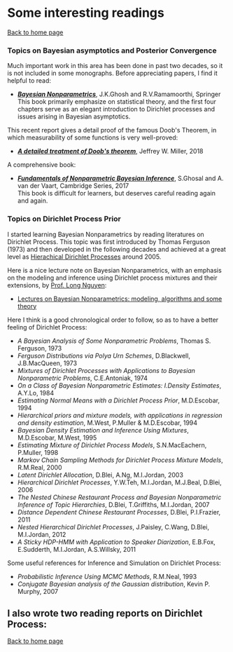<h1>Some interesting readings</h1>

[Back to home page](README.md)

### Topics on Bayesian asymptotics and Posterior Convergence

Much important work in this area has been done in past two decades, so it is not included in some monographs. Before appreciating papers, I find it helpful to read:
- [***Bayesian Nonparametrics***](https://www.springer.com/gp/book/9780387955377), J.K.Ghosh and R.V.Ramamoorthi, Springer\
This book primarily emphasize on statistical theory, and the first four chapters serve as an elegant introduction to Dirichlet processes and issues arising in Bayesian asymptotics.
 
 This recent report gives a detail proof of the famous Doob's Theorem, in which measurability of some functions is very well-proved:
 - [***A detailed treatment of Doob's theorem***](https://jwmi.github.io/publications/Doobs_theorem.pdf), Jeffrey W. Miller, 2018
 
A comprehensive book:
- [***Fundamentals of Nonparametric Bayesian Inference***](https://www.cambridge.org/core/books/fundamentals-of-nonparametric-bayesian-inference/C96325101025D308C9F31F4470DEA2E8), S.Ghosal and A. van der Vaart, Cambridge Series, 2017\
This book is difficult for learners, but deserves careful reading again and again.
 

### Topics on Dirichlet Process Prior

I started learning Bayesian Nonparametrics by reading literatures on Dirichlet Process. This topic was first introduced by Thomas Ferguson (1973) and then developed in the following decades and achieved at a great level as [Hierachical Dirichlet Processes](https://people.eecs.berkeley.edu/~jordan/papers/hdp.pdf) around 2005. 

Here is a nice lecture note on Bayesian Nonparametrics, with an emphasis on the modeling and inference using Dirichlet process mixtures and their extensions, by [Prof. Long Nguyen](http://dept.stat.lsa.umich.edu/~xuanlong/):
- [Lectures on Bayesian Nonparametrics: modeling, algorithms and some theory](http://dept.stat.lsa.umich.edu/~xuanlong/Papers/dpm_viasm.pdf)

Here I think is a good chronological order to follow, so as to have a better feeling of Dirichlet Process:

- *A Bayesian Analysis of Some Nonparametric Problems*, Thomas S. Ferguson, 1973
- *Ferguson Distributions via Polya Urn Schemes*, D.Blackwell, J.B.MacQueen, 1973
- *Mixtures of Dirichlet Processes with Applications to Bayesian Nonparametric Problems*, C.E.Antoniak, 1974
- *On a Class of Bayesian Nonparametric Estimates: I.Density Estimates*, A.Y.Lo, 1984
- *Estimating Normal Means with a Dirichlet Process Prior*, M.D.Escobar, 1994
- *Hierarchical priors and mixture models, with applications in regression and density estimation*, M.West, P.Muller & M.D.Escobar, 1994
- *Bayesian Density Estimation and Inference Using Mixtures*, M.D.Escobar, M.West, 1995
- *Estimating Mixture of Dirichlet Process Models*, S.N.MacEachern, P.Muller, 1998
- *Markov Chain Sampling Methods for Dirichlet Process Mixture Models*, R.M.Real, 2000
- *Latent Dirichlet Allocation*, D.Blei, A.Ng, M.I.Jordan, 2003
- *Hierarchical Dirichlet Processes*, Y.W.Teh, M.I.Jordan, M.J.Beal, D.Blei, 2006
- *The Nested Chinese Restaurant Process and Bayesian Nonparametric Inference of Topic Hierarchies*, D.Blei, T.Griffiths, M.I.Jordan, 2007
- *Distance Dependent Chinese Restaurant Processes*, D.Blei, P.I.Frazier, 2011
- *Nested Hierarchical Dirichlet Processes*, J.Paisley, C.Wang, D.Blei, M.I.Jordan, 2012
- *A Sticky HDP-HMM with Application to Speaker Diarization*, E.B.Fox, E.Sudderth, M.I.Jordan, A.S.Willsky, 2011


Some useful references for Inference and Simulation on Dirichlet Process:
- *Probabilistic Inference Using MCMC Methods*, R.M.Neal, 1993
- *Conjugate Bayesian analysis of the Gaussian distribution*, Kevin P. Murphy, 2007


I also wrote two reading reports on Dirichlet Process:
- 





[Back to home page](README.md)
